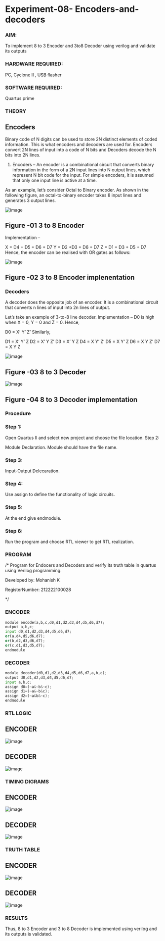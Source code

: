 # Experiment-08- Encoders-and-decoders 
### AIM:

To implement 8 to 3 Encoder and  3to8 Decoder using verilog and validate its outputs
### HARDWARE REQUIRED:  
PC, Cyclone II , USB flasher

### SOFTWARE REQUIRED: 
Quartus prime

### THEORY 

## Encoders
Binary code of N digits can be used to store 2N distinct elements of coded information. This is what encoders and decoders are used for. Encoders convert 2N lines of input into a code of N bits and Decoders decode the N bits into 2N lines.

1. Encoders –
An encoder is a combinational circuit that converts binary information in the form of a 2N input lines into N output lines, which represent N bit code for the input. For simple encoders, it is assumed that only one input line is active at a time.

As an example, let’s consider Octal to Binary encoder. As shown in the following figure, an octal-to-binary encoder takes 8 input lines and generates 3 output lines.

![image](https://user-images.githubusercontent.com/36288975/171543588-bc0746df-a173-4b35-989e-5fb7d385fe8a.png)
## Figure -01 3 to 8 Encoder 


Implementation –

X = D4 + D5 + D6 + D7
Y = D2 +D3 + D6 + D7
Z = D1 + D3 + D5 + D7 
Hence, the encoder can be realised with OR gates as follows:


![image](https://user-images.githubusercontent.com/36288975/171543740-68403b82-aa93-4c98-9343-f32b14885a2e.png)
## Figure -02 3 to 8 Encoder implenentation 

 ### Decoders 
A decoder does the opposite job of an encoder. It is a combinational circuit that converts n lines of input into 2n lines of output.

Let’s take an example of 3-to-8 line decoder.
Implementation –
D0 is high when X = 0, Y = 0 and Z = 0. Hence,

D0 = X’ Y’ Z’ 
Similarly,

D1 = X’ Y’ Z
D2 = X’ Y Z’
D3 = X’ Y Z
D4 = X Y’ Z’
D5 = X Y’ Z
D6 = X Y Z’
D7 = X Y Z 


![image](https://user-images.githubusercontent.com/36288975/171543978-ee2d0671-2846-40a1-8705-507fd6287a49.png)
## Figure -03 8 to 3 Decoder 



![image](https://user-images.githubusercontent.com/36288975/171543866-5a6eace6-8683-49d7-9c4f-a7cb30ec3035.png)
## Figure -04 8 to 3 Decoder implementation 

### Procedure
### Step 1:

Open Quartus II and select new project and choose the file location.
Step 2:

Module Declaration. Module should have the file name.
### Step 3:

Input-Output Delecaration.
### Step 4:

Use assign to define the functionality of logic circuits.
### Step 5:

At the end give endmodule.
### Step 6:

Run the program and choose RTL viewer to get RTL realization.


### PROGRAM 
/*
Program for Endocers and Decoders  and verify its truth table in quartus using Verilog programming.

Developed by: Mohanish K

RegisterNumber:  212222100028

*/
### ENCODER
 ```python
module encode(a,b,c,d0,d1,d2,d3,d4,d5,d6,d7);
output a,b,c;
input d0,d1,d2,d3,d4,d5,d6,d7;
or(a,d4,d5,d6,d7);
or(b,d2,d3,d6,d7);
or(c,d1,d3,d5,d7);
endmodule
```

### DECODER
```python
module decoder(d0,d1,d2,d3,d4,d5,d6,d7,a,b,c);
output d0,d1,d2,d3,d4,d5,d6,d7;
input a,b,c;
assign d0=(~a&~b&~c);
assign d1=(~a&~b&c);
assign d2=(~a&b&~c);
endmodule
```

### RTL LOGIC  
## ENCODER
![image](https://github.com/Nethraa24/Experiment-08-Encoders-and-decoders-/assets/121215786/dd82aeaa-a452-4b1a-9304-4aebac47a9f2)

## DECODER
![image](https://github.com/Nethraa24/Experiment-08-Encoders-and-decoders-/assets/121215786/e466f3f4-9af9-4fe7-840b-6ee7f554520f)


### TIMING DIGRAMS  
## ENCODER
![image](https://github.com/Nethraa24/Experiment-08-Encoders-and-decoders-/assets/121215786/58fd272a-4c77-4b96-b149-4916bd54eb03)

## DECODER
![image](https://github.com/Nethraa24/Experiment-08-Encoders-and-decoders-/assets/121215786/860771b7-d25e-4089-b4cd-4528968dbfae)

### TRUTH TABLE 
## ENCODER

![image](https://github.com/Nethraa24/Experiment-08-Encoders-and-decoders-/assets/121215786/cde198af-1852-446f-9460-7e91595c1702)
## DECODER
![image](https://github.com/Nethraa24/Experiment-08-Encoders-and-decoders-/assets/121215786/240129d0-9940-42a5-a979-0fa3117e1516)


### RESULTS 
Thus, 8 to 3 Encoder and 3 to 8 Decoder is implemented using verilog and its outputs is validated.
